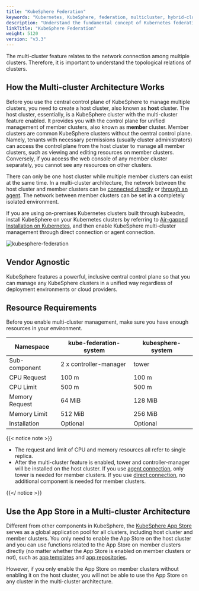 ```yaml
---
title: "KubeSphere Federation"
keywords: "Kubernetes, KubeSphere, federation, multicluster, hybrid-cloud"
description: "Understand the fundamental concept of Kubernetes federation in KubeSphere, including member clusters and host clusters."
linkTitle: "KubeSphere Federation"
weight: 5120
version: "v3.3"
---
```


The multi-cluster feature relates to the network connection among multiple clusters. Therefore, it is important to understand the topological relations of clusters.

## How the Multi-cluster Architecture Works

Before you use the central control plane of KubeSphere to manage multiple clusters, you need to create a host cluster, also known as **host** cluster. The host cluster, essentially, is a KubeSphere cluster with the multi-cluster feature enabled. It provides you with the control plane for unified management of member clusters, also known as **member** cluster. Member clusters are common KubeSphere clusters without the central control plane. Namely, tenants with necessary permissions (usually cluster administrators) can access the control plane from the host cluster to manage all member clusters, such as viewing and editing resources on member clusters. Conversely, if you access the web console of any member cluster separately, you cannot see any resources on other clusters.

There can only be one host cluster while multiple member clusters can exist at the same time. In a multi-cluster architecture, the network between the host cluster and member clusters can be [connected directly](../../enable-multicluster/direct-connection/) or [through an agent](../../enable-multicluster/agent-connection/). The network between member clusters can be set in a completely isolated environment.

If you are using on-premises Kubernetes clusters built through kubeadm, install KubeSphere on your Kubernetes clusters by referring to [Air-gapped Installation on Kubernetes](../../../installing-on-kubernetes/on-prem-kubernetes/install-ks-on-linux-airgapped/), and then enable KubeSphere multi-cluster management through direct connection or agent connection.

![kubesphere-federation](/images/docs/v3.x/multicluster-management/introduction/kubesphere-federation/kubesphere-federation.png)

## Vendor Agnostic

KubeSphere features a powerful, inclusive central control plane so that you can manage any KubeSphere clusters in a unified way regardless of deployment environments or cloud providers.

## Resource Requirements

Before you enable multi-cluster management, make sure you have enough resources in your environment.

| Namespace      | kube-federation-system | kubesphere-system |
| -------------- | ---------------------- | ----------------- |
| Sub-component  | 2 x controller-manager | tower             |
| CPU Request    | 100 m                  | 100 m             |
| CPU Limit      | 500 m                  | 500 m             |
| Memory Request | 64 MiB                 | 128 MiB           |
| Memory Limit   | 512 MiB                | 256 MiB           |
| Installation   | Optional               | Optional          |

{{< notice note >}}

- The request and limit of CPU and memory resources all refer to single replica.
- After the multi-cluster feature is enabled, tower and controller-manager will be installed on the host cluster. If you use [agent connection](../../../multicluster-management/enable-multicluster/agent-connection/), only tower is needed for member clusters. If you use [direct connection](../../../multicluster-management/enable-multicluster/direct-connection/), no additional component is needed for member clusters.

{{</ notice >}}

## Use the App Store in a Multi-cluster Architecture

Different from other components in KubeSphere, the [KubeSphere App Store](../../../pluggable-components/app-store/) serves as a global application pool for all clusters, including host cluster and member clusters. You only need to enable the App Store on the host cluster and you can use functions related to the App Store on member clusters directly (no matter whether the App Store is enabled on member clusters or not), such as [app templates](../../../project-user-guide/application/app-template/) and [app repositories](../../../workspace-administration/app-repository/import-helm-repository/).

However, if you only enable the App Store on member clusters without enabling it on the host cluster, you will not be able to use the App Store on any cluster in the multi-cluster architecture.
